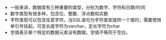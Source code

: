 - 一般来讲，数据库有三种重要的类型，分别为数字、字符和日期/时间
- 数字类型有很多种，包含位、整数、浮点数和实数
- 字符类型可以包含任意字符。当SQL语句为字符类型提供一个值时，需要使用单引号括起。可变长度字符为varchar，定长字符为char
- 空值表示某个特定的数据元素没有数据。空值不等同于空白。